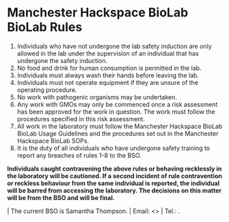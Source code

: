 # Manchester Hackspace BioLab BioLab Rules

1.  Individuals who have not undergone the lab safety induction are only allowed in the lab under the supervision of an individual that has undergone the safety induction.
2.  No food and drink for human consumption is permitted in the lab.
3.  Individuals must always wash their hands before leaving the lab.
4.  Individuals must not operate equipment if they are unsure of the
    operating procedure.
5.  No work with pathogenic organisms may be undertaken.
6.  Any work with GMOs may only be commenced once a risk assessment has
    been approved for the work in question. The work must follow the procedures specified in this risk assessment.
7.  All work in the laboratory must follow the Manchester Hackspace BioLab BioLab Usage Guidelines and the procedures set out in the Manchester Hackspace BioLab SOPs.
8.  It is the duty of all individuals who have undergone safety training
    to report any breaches of rules 1-8 to the BSO.

**Individuals caught contravening the above rules or behaving recklessly
in the laboratory will be cautioned. If a second incident of rule
contravention or reckless behaviour from the same individual is
reported, the individual will be barred from accessing the laboratory.
The decisions on this matter will be from the BSO and will be final.**

| The current BSO is Samantha Thompson.
| Email: <>
| Tel.: .
